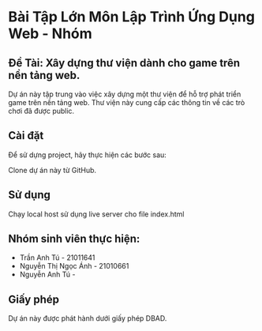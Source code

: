 # Bài Tập Lớn Môn Lập Trình Ứng Dụng Web - Nhóm

## **Đề Tài: Xây dựng thư viện dành cho game trên nền tảng web.**

Dự án này tập trung vào việc xây dựng một thư viện để hỗ trợ phát triển game trên nền tảng web. Thư viện này cung cấp các thông tin về các trò chơi đã được public.

## Cài đặt

Để sử dựng project, hãy thực hiện các bước sau:

Clone dự án này từ GitHub.

## Sử dụng

Chạy local host sử dụng live server cho file index.html

## Nhóm sinh viên thực hiện:

* Trần Anh Tú - 21011641
* Nguyễn Thị Ngọc Ánh - 21010661
* Nguyễn Anh Tú -

## Giấy phép

Dự án này được phát hành dưới giấy phép DBAD.
